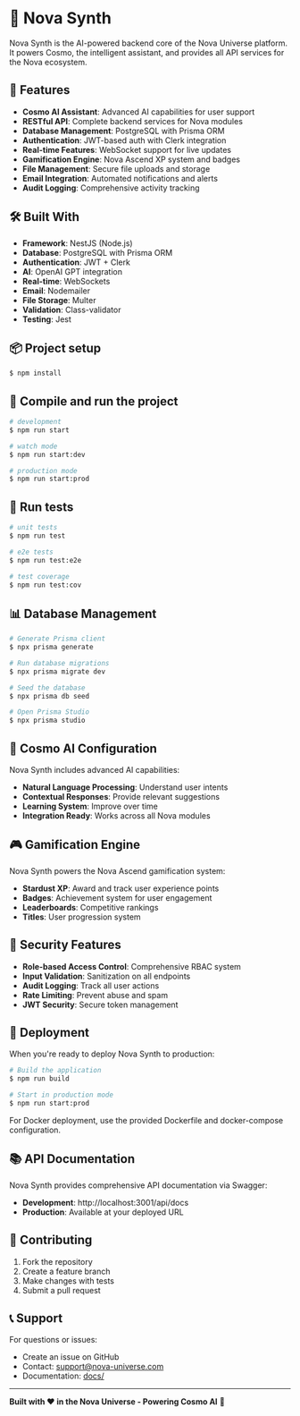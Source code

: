 # 🌌 Nova Synth

Nova Synth is the AI-powered backend core of the Nova Universe platform. It powers Cosmo, the intelligent assistant, and provides all API services for the Nova ecosystem.

## 🚀 Features

- **Cosmo AI Assistant**: Advanced AI capabilities for user support
- **RESTful API**: Complete backend services for Nova modules
- **Database Management**: PostgreSQL with Prisma ORM
- **Authentication**: JWT-based auth with Clerk integration
- **Real-time Features**: WebSocket support for live updates
- **Gamification Engine**: Nova Ascend XP system and badges
- **File Management**: Secure file uploads and storage
- **Email Integration**: Automated notifications and alerts
- **Audit Logging**: Comprehensive activity tracking

## 🛠️ Built With

- **Framework**: NestJS (Node.js)
- **Database**: PostgreSQL with Prisma ORM
- **Authentication**: JWT + Clerk
- **AI**: OpenAI GPT integration
- **Real-time**: WebSockets
- **Email**: Nodemailer
- **File Storage**: Multer
- **Validation**: Class-validator
- **Testing**: Jest

## 📦 Project setup

```bash
$ npm install
```

## 🚀 Compile and run the project

```bash
# development
$ npm run start

# watch mode
$ npm run start:dev

# production mode
$ npm run start:prod
```

## 🧪 Run tests

```bash
# unit tests
$ npm run test

# e2e tests
$ npm run test:e2e

# test coverage
$ npm run test:cov
```

## 📊 Database Management

```bash
# Generate Prisma client
$ npx prisma generate

# Run database migrations
$ npx prisma migrate dev

# Seed the database
$ npx prisma db seed

# Open Prisma Studio
$ npx prisma studio
```

## 🧠 Cosmo AI Configuration

Nova Synth includes advanced AI capabilities:

- **Natural Language Processing**: Understand user intents
- **Contextual Responses**: Provide relevant suggestions
- **Learning System**: Improve over time
- **Integration Ready**: Works across all Nova modules

## 🎮 Gamification Engine

Nova Synth powers the Nova Ascend gamification system:

- **Stardust XP**: Award and track user experience points
- **Badges**: Achievement system for user engagement
- **Leaderboards**: Competitive rankings
- **Titles**: User progression system

## 🔐 Security Features

- **Role-based Access Control**: Comprehensive RBAC system
- **Input Validation**: Sanitization on all endpoints
- **Audit Logging**: Track all user actions
- **Rate Limiting**: Prevent abuse and spam
- **JWT Security**: Secure token management

## 🚀 Deployment

When you're ready to deploy Nova Synth to production:

```bash
# Build the application
$ npm run build

# Start in production mode
$ npm run start:prod
```

For Docker deployment, use the provided Dockerfile and docker-compose configuration.

## 📚 API Documentation

Nova Synth provides comprehensive API documentation via Swagger:

- **Development**: http://localhost:3001/api/docs
- **Production**: Available at your deployed URL

## 🤝 Contributing

1. Fork the repository
2. Create a feature branch
3. Make changes with tests
4. Submit a pull request

## 📞 Support

For questions or issues:
- Create an issue on GitHub
- Contact: support@nova-universe.com
- Documentation: [docs/](../../docs/)

---

**Built with ❤️ in the Nova Universe - Powering Cosmo AI** 🌌

